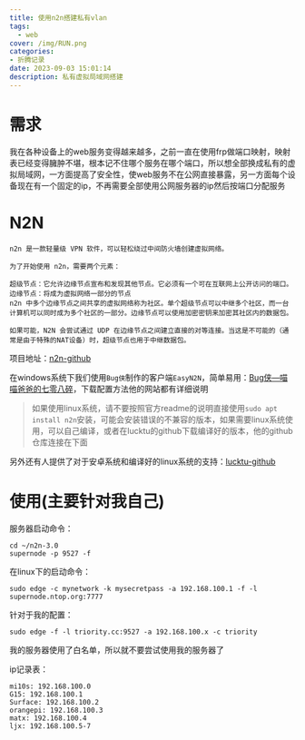 ```yaml
---
title: 使用n2n搭建私有vlan
tags:
  - web
cover: /img/RUN.png
categories:
- 折腾记录
date: 2023-09-03 15:01:14
description: 私有虚拟局域网搭建
---
```

# 需求
我在各种设备上的web服务变得越来越多，之前一直在使用frp做端口映射，映射表已经变得臃肿不堪，根本记不住哪个服务在哪个端口，所以想全部换成私有的虚拟局域网，一方面提高了安全性，使web服务不在公网直接暴露，另一方面每个设备现在有一个固定的ip，不再需要全部使用公网服务器的ip然后按端口分配服务
# N2N
```
n2n 是一款轻量级 VPN 软件，可以轻松绕过中间防火墙创建虚拟网络。

为了开始使用 n2n，需要两个元素：

超级节点：它允许边缘节点宣布和发现其他节点。它必须有一个可在互联网上公开访问的端口。
边缘节点：将成为虚拟网络一部分的节点
n2n 中多个边缘节点之间共享的虚拟网络称为社区。单个超级节点可以中继多个社区，而一台计算机可以同时成为多个社区的一部分。边缘节点可以使用加密密钥来加密其社区内的数据包。

如果可能，N2N 会尝试通过 UDP 在边缘节点之间建立直接的对等连接。当这是不可能的（通常是由于特殊的NAT设备）时，超级节点也用于中继数据包。
```
项目地址：[n2n-github](https://github.com/ntop/n2n)

在windows系统下我们使用`Bug侠`制作的客户端`EasyN2N`，简单易用：[Bug侠—喵喵爸爸的七零八碎](https://bugxia.com/357.html)，下载配置方法他的网站都有详细说明

> 如果使用linux系统，请不要按照官方readme的说明直接使用`sudo apt install n2n`安装，可能会安装错误的不兼容的版本，如果需要linux系统使用，可以自己编译，或者在lucktu的github下载编译好的版本，他的github仓库连接在下面

另外还有人提供了对于安卓系统和编译好的linux系统的支持：[lucktu-github](https://github.com/lucktu/n2n/tree/master)

# 使用(主要针对我自己)
服务器启动命令：
```
cd ~/n2n-3.0
supernode -p 9527 -f
```
在linux下的启动命令：
```
sudo edge -c mynetwork -k mysecretpass -a 192.168.100.1 -f -l supernode.ntop.org:7777
```
针对于我的配置：
```
sudo edge -f -l triority.cc:9527 -a 192.168.100.x -c triority
```
我的服务器使用了白名单，所以就不要尝试使用我的服务器了

ip记录表：
```
mi10s: 192.168.100.0
G15: 192.168.100.1
Surface: 192.168.100.2
orangepi: 192.168.100.3
matx: 192.168.100.4
ljx: 192.168.100.5-7

```
